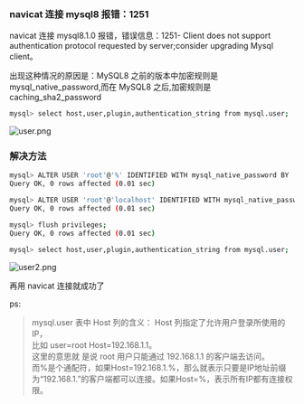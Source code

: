 ### navicat 连接 mysql8 报错：1251

navicat 连接 mysql8.1.0 报错，错误信息：1251- Client does not support authentication protocol requested by
server;consider upgrading Mysql client。

出现这种情况的原因是：MySQL8 之前的版本中加密规则是 mysql_native_password,而在 MySQL8 之后,加密规则是
caching_sha2_password

```bash
mysql> select host,user,plugin,authentication_string from mysql.user;
```

![user.png](https://s2.loli.net/2024/06/14/ubEySP82jQIqwpf.png)

### 解决方法

```bash
mysql> ALTER USER 'root'@'%' IDENTIFIED WITH mysql_native_password BY '123456';
Query OK, 0 rows affected (0.01 sec)

mysql> ALTER USER 'root'@'localhost' IDENTIFIED WITH mysql_native_password BY '123456';
Query OK, 0 rows affected (0.01 sec)

mysql> flush privileges;
Query OK, 0 rows affected (0.01 sec)

mysql> select host,user,plugin,authentication_string from mysql.user;
```

![user2.png](https://s2.loli.net/2024/06/14/o21MUXNSgs8TqGW.png)

再用 navicat 连接就成功了

ps:

> mysql.user 表中 Host 列的含义： Host 列指定了允许用户登录所使用的 IP，  
> 比如 user=root Host=192.168.1.1。  
> 这里的意思就 是说 root 用户只能通过 192.168.1.1 的客户端去访问。  
> 而%是个通配符，如果Host=192.168.1.%，那么就表示只要是IP地址前缀为“192.168.1.”的客户端都可以连接。如果Host=%，表示所有IP都有连接权限。



